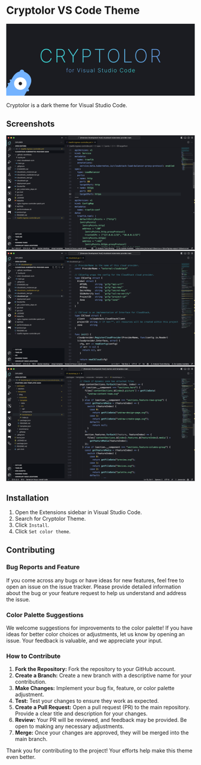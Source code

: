 # Cryptolor VS Code Theme

<div align="center">
  <img src="https://raw.githubusercontent.com/iamcryptoki/vscode-theme-cryptolor/main/images/readme_banner.jpg" />
</div>

Cryptolor is a dark theme for Visual Studio Code.

## Screenshots

<div align="center">
  <img src="https://raw.githubusercontent.com/iamcryptoki/vscode-theme-cryptolor/main/images/screenshot_yaml.png" />
</div>
<div align="center">
  <img src="https://raw.githubusercontent.com/iamcryptoki/vscode-theme-cryptolor/main/images/screenshot_go.png" />
</div>
<div align="center">
  <img src="https://raw.githubusercontent.com/iamcryptoki/vscode-theme-cryptolor/main/images/screenshot_js.png" />
</div>

## Installation

1. Open the Extensions sidebar in Visual Studio Code.
2. Search for Cryptolor Theme.
3. Click `Install`.
4. Click `Set color theme`.

## Contributing

### Bug Reports and Feature 

If you come across any bugs or have ideas for new features, feel free to open an issue on the issue tracker. Please provide detailed information about the bug or your feature request to help us understand and address the issue.

### Color Palette Suggestions

We welcome suggestions for improvements to the color palette! If you have ideas for better color choices or adjustments, let us know by opening an issue. Your feedback is valuable, and we appreciate your input.

### How to Contribute

1. **Fork the Repository:** Fork the repository to your GitHub account.
2. **Create a Branch:** Create a new branch with a descriptive name for your contribution.
3. **Make Changes:** Implement your bug fix, feature, or color palette adjustment.
4. **Test:** Test your changes to ensure they work as expected.
5. **Create a Pull Request:** Open a pull request (PR) to the main repository. Provide a clear title and description for your changes.
6. **Review:** Your PR will be reviewed, and feedback may be provided. Be open to making any necessary adjustments.
7. **Merge:** Once your changes are approved, they will be merged into the main branch.

Thank you for contributing to the project! Your efforts help make this theme even better.